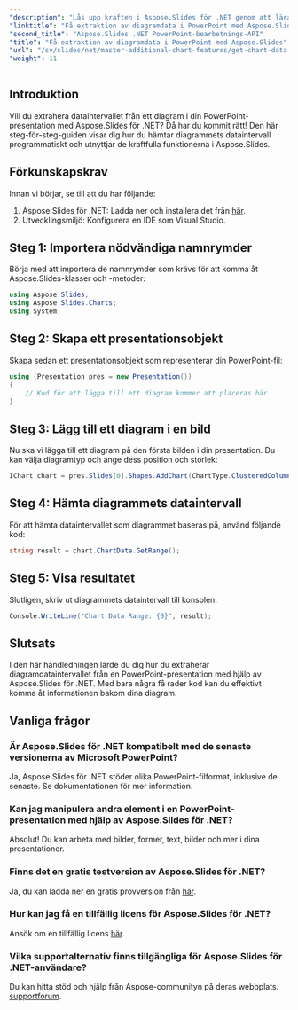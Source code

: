 ```yaml
---
"description": "Lås upp kraften i Aspose.Slides för .NET genom att lära dig hur du extraherar dataintervallet från diagram i dina PowerPoint-presentationer programmatiskt. Den här steg-för-steg-guiden ger tydliga instruktioner."
"linktitle": "Få extraktion av diagramdata i PowerPoint med Aspose.Slides"
"second_title": "Aspose.Slides .NET PowerPoint-bearbetnings-API"
"title": "Få extraktion av diagramdata i PowerPoint med Aspose.Slides"
"url": "/sv/slides/net/master-additional-chart-features/get-chart-data-extraction/"
"weight": 11
---
```


## Introduktion

Vill du extrahera dataintervallet från ett diagram i din PowerPoint-presentation med Aspose.Slides för .NET? Då har du kommit rätt! Den här steg-för-steg-guiden visar dig hur du hämtar diagrammets dataintervall programmatiskt och utnyttjar de kraftfulla funktionerna i Aspose.Slides.

## Förkunskapskrav

Innan vi börjar, se till att du har följande:

1. Aspose.Slides för .NET: Ladda ner och installera det från [här](https://releases.aspose.com/slides/net/).
2. Utvecklingsmiljö: Konfigurera en IDE som Visual Studio.

## Steg 1: Importera nödvändiga namnrymder

Börja med att importera de namnrymder som krävs för att komma åt Aspose.Slides-klasser och -metoder:

```csharp
using Aspose.Slides;
using Aspose.Slides.Charts;
using System;
```

## Steg 2: Skapa ett presentationsobjekt

Skapa sedan ett presentationsobjekt som representerar din PowerPoint-fil:

```csharp
using (Presentation pres = new Presentation())
{
    // Kod för att lägga till ett diagram kommer att placeras här
}
```

## Steg 3: Lägg till ett diagram i en bild

Nu ska vi lägga till ett diagram på den första bilden i din presentation. Du kan välja diagramtyp och ange dess position och storlek:

```csharp
IChart chart = pres.Slides[0].Shapes.AddChart(ChartType.ClusteredColumn, 10, 10, 400, 300);
```

## Steg 4: Hämta diagrammets dataintervall

För att hämta dataintervallet som diagrammet baseras på, använd följande kod:

```csharp
string result = chart.ChartData.GetRange();
```

## Steg 5: Visa resultatet

Slutligen, skriv ut diagrammets dataintervall till konsolen:

```csharp
Console.WriteLine("Chart Data Range: {0}", result);
```

## Slutsats

I den här handledningen lärde du dig hur du extraherar diagramdataintervallet från en PowerPoint-presentation med hjälp av Aspose.Slides för .NET. Med bara några få rader kod kan du effektivt komma åt informationen bakom dina diagram.

## Vanliga frågor

### Är Aspose.Slides för .NET kompatibelt med de senaste versionerna av Microsoft PowerPoint?
Ja, Aspose.Slides för .NET stöder olika PowerPoint-filformat, inklusive de senaste. Se dokumentationen för mer information.

### Kan jag manipulera andra element i en PowerPoint-presentation med hjälp av Aspose.Slides för .NET?
Absolut! Du kan arbeta med bilder, former, text, bilder och mer i dina presentationer.

### Finns det en gratis testversion av Aspose.Slides för .NET?
Ja, du kan ladda ner en gratis provversion från [här](https://releases.aspose.com/).

### Hur kan jag få en tillfällig licens för Aspose.Slides för .NET?
Ansök om en tillfällig licens [här](https://purchase.aspose.com/temporary-license/).

### Vilka supportalternativ finns tillgängliga för Aspose.Slides för .NET-användare?
Du kan hitta stöd och hjälp från Aspose-communityn på deras webbplats. [supportforum](https://forum.aspose.com/).